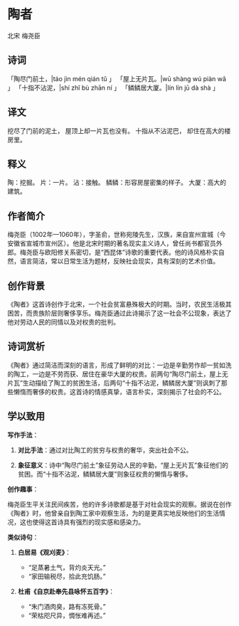 # 陶者

北宋 梅尧臣

## 诗词

「陶尽门前土，|táo jìn mén qián tǔ 」
「屋上无片瓦。|wū shàng wú piàn wǎ 」
「十指不沾泥，|shí zhǐ bù zhān ní 」
「鳞鳞居大厦。|lín lín jū dà shà 」


## 译文

挖尽了门前的泥土，
屋顶上却一片瓦也没有。
十指从不沾泥巴，
却住在高大的楼房里。

## 释义

陶：挖掘。
片：一片。
沾：接触。
鳞鳞：形容房屋密集的样子。
大厦：高大的建筑。

## 作者简介

梅尧臣（1002年—1060年），字圣俞，世称宛陵先生，汉族，来自宣州宣城（今安徽省宣城市宣州区）。他是北宋时期的著名现实主义诗人，曾任尚书都官员外郎。梅尧臣与欧阳修关系密切，是“西昆体”诗歌的重要代表。他的诗风格朴实自然，语言简洁，常以日常生活为题材，反映社会现实，具有深刻的艺术价值。

## 创作背景

《陶者》这首诗创作于北宋，一个社会贫富悬殊极大的时期。当时，农民生活极其困苦，而贵族阶层则奢侈享乐。梅尧臣通过此诗揭示了这一社会不公现象，表达了他对劳动人民的同情以及对权贵的批判。

## 诗词赏析

《陶者》通过简洁而深刻的语言，形成了鲜明的对比：一边是辛勤劳作却一贫如洗的陶工，一边是不劳而获、居住在豪华大厦的权贵。前两句“陶尽门前土，屋上无片瓦”生动描绘了陶工的贫困生活，后两句“十指不沾泥，鳞鳞居大厦”则讽刺了那些懒惰而奢侈的权贵。这首诗的情感真挚，语言朴实，深刻揭示了社会的不公。

## 学以致用

**写作手法**：

1. **对比手法**：通过对比陶工的贫穷与权贵的奢华，突出社会不公。

2. **象征意义**：诗中“陶尽门前土”象征劳动人民的辛勤，“屋上无片瓦”象征他们的贫困。而“十指不沾泥，鳞鳞居大厦”则象征权贵的懒惰与奢侈。

**创作趣事**：

梅尧臣生平关注民间疾苦，他的许多诗歌都是基于对社会现实的观察。据说在创作《陶者》时，他曾亲自到陶工家中观察生活，为的是更真实地反映他们的生活情况，这也使得这首诗具有强烈的现实感和感染力。

**类似诗句**：

1. **白居易《观刈麦》**：
   - “足蒸暑土气，背灼炎天光。”
   - “家田输税尽，拾此充饥肠。”

2. **杜甫《自京赴奉先县咏怀五百字》**：
   - “朱门酒肉臭，路有冻死骨。”
   - “荣枯咫尺异，惆怅难再述。”

